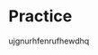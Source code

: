 # Practice
ujgnurhfenrufhewdhq







<!doctype html>
<html>
<body>
<head>
<title>
    Soul Society he youkuso
</title>
<link rel="stylesheet" href="style.css">
</head>
</body>
</html>